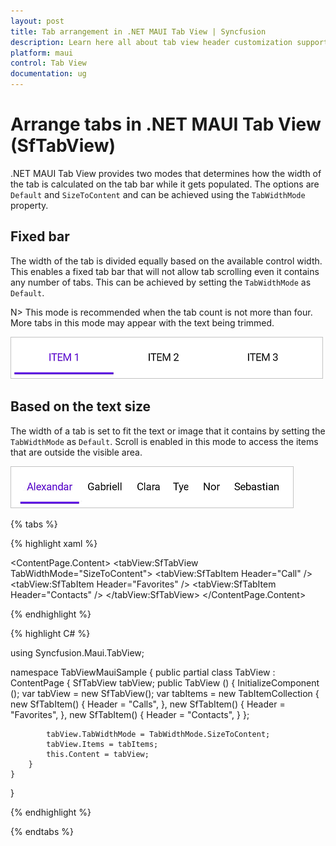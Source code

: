 ```yaml
---
layout: post
title: Tab arrangement in .NET MAUI Tab View | Syncfusion
description: Learn here all about tab view header customization support in Syncfusion .NET MAUI Tab View (SfTabView) control and more.
platform: maui
control: Tab View
documentation: ug
---
```


# Arrange tabs in .NET MAUI Tab View (SfTabView)

.NET MAUI Tab View provides two modes that determines how the width of the tab is calculated on the tab bar while it gets populated. The options are `Default` and `SizeToContent` and can be achieved using the `TabWidthMode` property.

## Fixed bar

The width of the tab is divided equally based on the available control width. This enables a fixed tab bar that will not allow tab scrolling even it contains any number of tabs. This can be achieved by setting the `TabWidthMode` as `Default`.

N> This mode is recommended when the tab count is not more than four. More tabs in this mode may appear with the text being trimmed.

![Tab Width Mode Default](images/Tab-Width-Mode-Default.png)

## Based on the text size

The width of a tab is set to fit the text or image that it contains by setting the `TabWidthMode` as `Default`. Scroll is enabled in this mode to access the items that are outside the visible area.

![Tab Width Mode Size to fit](images/Tab-Width-Mode-SizeToFit.png) 

{% tabs %}

{% highlight xaml %}

<ContentPage xmlns="http://schemas.microsoft.com/dotnet/2021/maui"
             xmlns:x="http://schemas.microsoft.com/winfx/2009/xaml"
             x:Class="TabViewMauiSample.MainPage"
             xmlns:tabView="http://schemas.syncfusion.com/maui"
             BackgroundColor="{DynamicResource SecondaryColor}">
    <ContentPage.Content>
        <tabView:SfTabView TabWidthMode="SizeToContent">
                    <tabView:SfTabItem Header="Call" />
                    <tabView:SfTabItem Header="Favorites" />
                    <tabView:SfTabItem Header="Contacts" />
        </tabView:SfTabView>
    </ContentPage.Content>
</ContentPage>

{% endhighlight %}

{% highlight C# %}

using Syncfusion.Maui.TabView;

namespace TabViewMauiSample
{
	public partial class TabView : ContentPage
	{
        SfTabView tabView;
		public TabView ()
		{
			InitializeComponent ();
            var tabView = new SfTabView();
            var tabItems = new TabItemCollection
            {
                new SfTabItem()
                {
                    Header = "Calls",
                },
                new SfTabItem()
                {
                    Header = "Favorites",
                },
                new SfTabItem()
                {
                    Header = "Contacts",
                }
            };

            tabView.TabWidthMode = TabWidthMode.SizeToContent;
            tabView.Items = tabItems;
            this.Content = tabView;
		}
	}
}

{% endhighlight %}

{% endtabs %}

